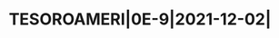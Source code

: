 ---
layout: asset
title: TESOROAMERI|0E-9|2021-12-02|                                
isin: US9127965G05
---